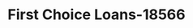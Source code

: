 ---
f_zip-code: 60409
f_state-code: IL
title: First Choice Loans-18566
f_phone: 708-832-1800
f_city-only: Calumet City
f_address: 1513 Sibley Blvd Calumet City
f_location-unique-id: '18566'
slug: first-choice-loans-18566
updated-on: '2024-05-30T13:46:58.046Z'
created-on: '2024-05-30T13:36:59.803Z'
published-on: '2024-05-30T13:54:32.469Z'
f_city-state: cms/city/calumet-city-il.md
f_company: cms/company/first-choice-loans.md
f_state: cms/state/illinois.md
layout: '[payday-loan].html'
tags: payday-loan
---